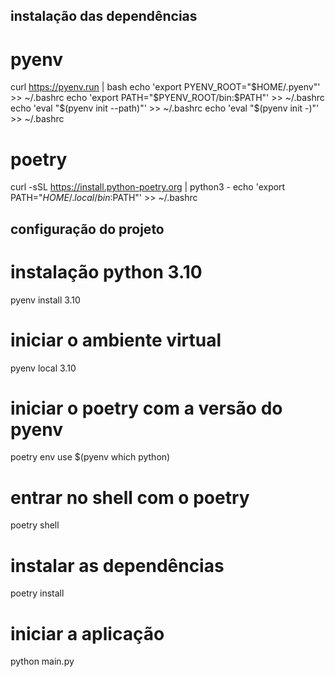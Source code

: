 ## instalação das dependências
# pyenv
curl https://pyenv.run | bash
echo 'export PYENV_ROOT="$HOME/.pyenv"' >> ~/.bashrc
echo 'export PATH="$PYENV_ROOT/bin:$PATH"' >> ~/.bashrc
echo 'eval "$(pyenv init --path)"' >> ~/.bashrc
echo 'eval "$(pyenv init -)"' >> ~/.bashrc

# poetry
curl -sSL https://install.python-poetry.org | python3 -
echo 'export PATH="$HOME/.local/bin:$PATH"' >> ~/.bashrc

## configuração do projeto

# instalação python 3.10
pyenv install 3.10

# iniciar o ambiente virtual
pyenv local 3.10

# iniciar o poetry com a versão do pyenv
poetry env use $(pyenv which python)

# entrar no shell com o poetry
poetry shell

# instalar as dependências
poetry install

# iniciar a aplicação
python main.py